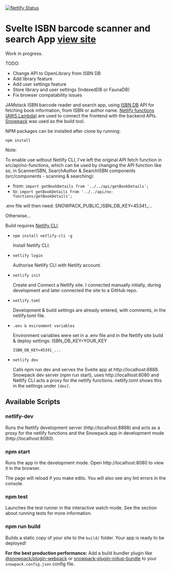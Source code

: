 [![Netlify Status](https://api.netlify.com/api/v1/badges/62971b33-70d5-4b8b-9afe-72bb1411ee8e/deploy-status)](https://app.netlify.com/sites/svelte-isbn-reader/deploys)
# Svelte ISBN barcode scanner and search App [view site](https://svelte-isbn-reader.netlify.app/)

Work in progress.

TODO: 

* Change API to OpenLibrary from ISBN DB
* Add library feature
* Add user settings feature
* Store library and user settings (IndexedDB or FaunaDB)
* Fix browser compatability issues

JAMstack ISBN barcode reader and search app, using [ISBN DB](https://isbndb.com/) API for fetching book information, from ISBN or author name. [Netlify functions (AWS Lambda)](https://docs.netlify.com/functions/overview/) are used to connect the frontend with the backend APIs. [Snowpack](https://www.snowpack.dev/) was used as the build tool.

NPM packages can be installed after clone by running:

```npm
npm install
```

Note:

To enable use without Netlify CLI, I've left the original API fetch function in src/api/no-functions, which can be used by
changing the API function like so, in ScannerISBN, SearchAuthor & SearchISBN components (src/components - scanning & searching):

* from: ```import getBookDetails from '../../api/getBookDetails';```
* to: ```import getBookDetails from '../../api/no-functions/getBookDetails';```

.env file will then need: SNOWPACK_PUBLIC_ISBN_DB_KEY=45341_...

Otherwise...

Build requires [Netlify CLI](https://docs.netlify.com/cli/get-started/). 

* ```npm install netlify-cli -g```

  Install Netlify CLI.

* ```netlify login```

  Authorise Netlify CLI with Netlify account.

* ```netlify init```

  Create and Connect a Netlify site. I connected manually intially, during development and later
  connected the site to a GitHub repo.

* ```netlify.toml```

  Development & build settings are already entered, with comments, in the netlify.toml file.

* ```.env & evironment variables```

  Environment variables were set in a .env file and in the Netlify site build & deploy settings: ISBN_DB_KEY=YOUR_KEY

  ```
  ISBN_DB_KEY=45341_...
  ```

* ```netlify dev```

  Calls npm run dev and serves the Svelte app at http://localhost:8888. Snowpack dev server (npm run start), uses
  http://localhost:8080 and Netlify CLI acts a proxy for the netlify functions. netlify.toml shows this in the
  settings under ```[dev]```.

## Available Scripts

### netlify-dev

Runs the Netlify development server (http://localhost:8888) and acts as a proxy for the netlify functions and the
Snowpack app in development mode (http://localhost:8080).

### npm start

Runs the app in the development mode.
Open http://localhost:8080 to view it in the browser.

The page will reload if you make edits.
You will also see any lint errors in the console.

### npm test

Launches the test runner in the interactive watch mode.
See the section about running tests for more information.

### npm run build

Builds a static copy of your site to the `build/` folder.
Your app is ready to be deployed!

**For the best production performance:** Add a build bundler plugin like [@snowpack/plugin-webpack](https://github.com/snowpackjs/snowpack/tree/master/plugins/plugin-webpack) or [snowpack-plugin-rollup-bundle](https://github.com/ParamagicDev/snowpack-plugin-rollup-bundle) to your `snowpack.config.json` config file.